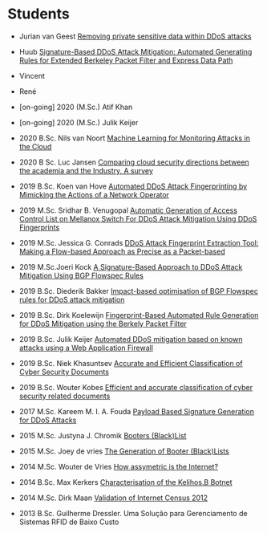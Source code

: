 # Students

- Jurian van Geest [Removing private sensitive data within DDoS attacks]()
- Huub [Signature-Based DDoS Attack Mitigation: Automated Generating Rules for Extended Berkeley Packet Filter and Express Data Path](http://essay.utwente.nl/80125/1/vanwieren_MA_DACS.pdf)
- Vincent 
- René

- [on-going] 2020 (M.Sc.) Atif Khan 
- [on-going] 2020 (M.Sc.) Julik Keijer

- 2020 B.Sc. Nils van Noort [Machine Learning for Monitoring Attacks in the Cloud](http://essay.utwente.nl/82147/1/vanNoort_BA_EEMCS.pdf)
- 2020 B Sc. Luc Jansen [Comparing cloud security directions between the academia and the Industry, A survey](http://essay.utwente.nl/80578/7/Final_paper_by_Luc_Jansen.pdf)
- 2019 B.Sc. Koen van Hove [Automated DDoS Attack Fingerprinting by Mimicking the Actions of a Network Operator](http://essay.utwente.nl/78706/1/van%20hove_BA_EWI.pdf)
- 2019 M.Sc. Sridhar B. Venugopal [Automatic Generation of Access Control List on Mellanox Switch For DDoS Attack Mitigation Using DDoS Fingerprints](http://essay.utwente.nl/80079/1/Sridhar_MA_EEMCS.pdf)
- 2019 M.Sc. Jessica G. Conrads [DDoS Attack Fingerprint Extraction Tool: Making a Flow-based Approach as Precise as a Packet-based](https://essay.utwente.nl/79567/1/Conrads_MA_EEMCS.pdf)
- 2019 M.Sc.Joeri Kock [A Signature-Based Approach to DDoS Attack Mitigation Using BGP Flowspec Rules](https://essay.utwente.nl/80127/1/Master_Thesis_Joeri_Kock_final.pdf)
- 2019 B.Sc. Diederik Bakker [Impact-based optimisation of BGP Flowspec rules for DDoS attack mitigation](http://essay.utwente.nl/77598/1/30-TScIT_paper_43%20%284%29.pdf)
- 2019 B.Sc. Dirk Koelewijn [Fingerprint-Based Automated Rule Generation for DDoS Mitigation using the Berkely Packet Filter](http://essay.utwente.nl/77806/1/Koelewijn_BA_EEMCS.pdf)
- 2019 B.Sc. Julik Keijer [Automated DDoS mitigation based on known attacks using a Web Application Firewall](https://essay.utwente.nl/77825/1/keijer_BA_EEMCS.pdf)
- 2019 B.Sc. Niek Khasuntsev [Accurate and Efficient Classification of Cyber Security Documents](http://essay.utwente.nl/79842/1/Khasuntsev_BA_EEMCS.pdf)
- 2019 B.Sc. Wouter Kobes [Efficient and accurate classification of cyber security related documents](http://essay.utwente.nl/77784/1/Kobes_BA_EEMCS.pdf)
- 2017 M.Sc. Kareem M. I. A. Fouda [Payload Based Signature Generation for DDoS Attacks](https://essay.utwente.nl/73420/1/Fouda_MA_EEMCS.pdf)
- 2015 M.Sc. Justyna J. Chromik [Booters (Black)List](https://essay.utwente.nl/66780/7/chromik-MA-tel-public.pdf)
- 2015 M.Sc. Joey de vries [The Generation of Booter (Black)Lists](http://essay.utwente.nl/68421/1/DeVries_MA_EEMCS.pdf)
- 2014 M.Sc. Wouter de Vries [How assymetric is the Internet?](https://essay.utwente.nl/66400/1/de%20Vries_MA_EEMCS.pdf)
- 2014 B.Sc. Max Kerkers [Characterisation of the Kelihos.B Botnet](https://research.utwente.nl/files/5314075/camera_ready_124816.pdf)
- 2014 M.Sc. Dirk Maan [Validation of Internet Census 2012](https://www.utwente.nl/en/eemcs/dacs/assignments/completed/bachelor/reports/2014_B.Sc_Assignment_D.Maan.pdf)
- 2013 B.Sc. Guilherme Dressler. Uma Solução para Gerenciamento de Sistemas RFID de Baixo Custo
<!--
- Mark wierborsch
- Jarmo van Lente
-->
